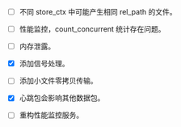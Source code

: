 - [ ] 不同 store_ctx 中可能产生相同 rel_path 的文件。

- [ ] 性能监控，count_concurrent 统计存在问题。

- [ ] 内存泄露。

- [x] 添加信号处理。

- [ ] 添加小文件零拷贝传输。

- [x] 心跳包会影响其他数据包。

- [ ] 重构性能监控服务。
